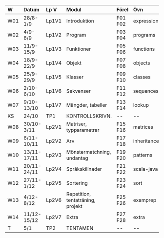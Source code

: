 | W   | Datum       | Lp V  | Modul                             | Förel   | Övn         | Lab             |
|:----|:------------|:------|:----------------------------------|:--------|:------------|:----------------|
| W01 | 28/8-1/9    | Lp1V1 | Introduktion                      | F01 F02 | expressions | kojo            |
| W02 | 4/9-8/9     | Lp1V2 | Program                           | F03 F04 | programs    | --              |
| W03 | 11/9-15/9   | Lp1V3 | Funktioner                        | F05 F06 | functions   | irritext        |
| W04 | 18/9-22/9   | Lp1V4 | Objekt                            | F07 F08 | objects     | blockmole       |
| W05 | 25/9-29/9   | Lp1V5 | Klasser                           | F09 F10 | classes     | turtle          |
| W06 | 2/10-6/10   | Lp1V6 | Sekvenser                         | F11 F12 | sequences   | shuffle         |
| W07 | 9/10-13/10  | Lp1V7 | Mängder, tabeller                 | F13 F14 | lookup      | words           |
| KS  | 24/10       | TP1   | KONTROLLSKRIVN.                   | --      | --          | --              |
| W08 | 30/10-3/11  | Lp2V1 | Matriser, typparametrar           | F15 F16 | matrices    | maze            |
| W09 | 6/11-10/11  | Lp2V2 | Arv                               | F17 F18 | inheritance | turtlerace-team |
| W10 | 13/11-17/11 | Lp2V3 | Mönstermatchning, undantag        | F19 F20 | patterns    | music           |
| W11 | 20/11-24/11 | Lp2V4 | Språkskillnader                   | F21 F22 | scala-java  | javatext        |
| W12 | 27/11-1/12  | Lp2V5 | Sortering                         | F23 F24 | sort        | survey          |
| W13 | 4/12-8/12   | Lp2V6 | Repetition, tentaträning, projekt | F25 F26 | examprep    | Projekt         |
| W14 | 11/12-15/12 | Lp2V7 | Extra                             | F27 F28 | extra       | --              |
| T   | 5/1         | TP2   | TENTAMEN                          | --      | --          | --              |